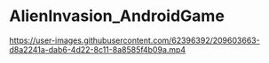 # AlienInvasion_AndroidGame

https://user-images.githubusercontent.com/62396392/209603663-d8a2241a-dab6-4d22-8c11-8a8585f4b09a.mp4

